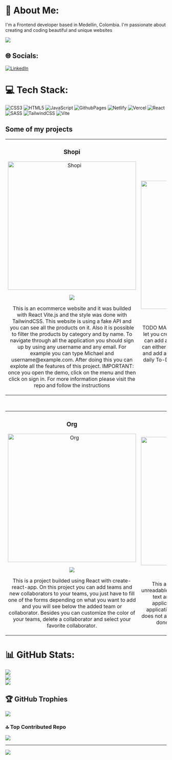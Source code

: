 # 💫 About Me:
I'm a Frontend developer based in Medellin, Colombia. I'm passionate about creating and coding beautiful and unique websites

<img src="https://gcdnb.pbrd.co/images/1WaAqIYmPePP.png?o=1">

## 🌐 Socials:
[![LinkedIn](https://img.shields.io/badge/LinkedIn-%230077B5.svg?logo=linkedin&logoColor=white)](https://www.linkedin.com/in/leonardo-salazar-serna/) 

# 💻 Tech Stack:
![CSS3](https://img.shields.io/badge/css3-%231572B6.svg?style=for-the-badge&logo=css3&logoColor=white) ![HTML5](https://img.shields.io/badge/html5-%23E34F26.svg?style=for-the-badge&logo=html5&logoColor=white) ![JavaScript](https://img.shields.io/badge/javascript-%23323330.svg?style=for-the-badge&logo=javascript&logoColor=%23F7DF1E) ![GithubPages](https://img.shields.io/badge/github%20pages-121013?style=for-the-badge&logo=github&logoColor=white) ![Netlify](https://img.shields.io/badge/netlify-%23000000.svg?style=for-the-badge&logo=netlify&logoColor=#00C7B7) ![Vercel](https://img.shields.io/badge/vercel-%23000000.svg?style=for-the-badge&logo=vercel&logoColor=white) ![React](https://img.shields.io/badge/react-%2320232a.svg?style=for-the-badge&logo=react&logoColor=%2361DAFB) ![SASS](https://img.shields.io/badge/SASS-hotpink.svg?style=for-the-badge&logo=SASS&logoColor=white) ![TailwindCSS](https://img.shields.io/badge/tailwindcss-%2338B2AC.svg?style=for-the-badge&logo=tailwind-css&logoColor=white) ![Vite](https://img.shields.io/badge/vite-%23646CFF.svg?style=for-the-badge&logo=vite&logoColor=white)

## Some of my projects
<div>
<table>
<tr>
<td width="50%">
<h3 align="center">Shopi</h3>
<div align="center">
<a href="https://developerleonardo.github.io/Shopi/" target="_blank"><img src="https://i.imgur.com/zMl7Sg6.png" width="400" alt="Shopi"></a>
<p><a href="https://github.com/developerleonardo/Shopi" target="_blank"><img src="https://img.shields.io/badge/logo-github-00F7FF%3Fgithub%3Dcode?style=plastic&logo=github&logoColor=black&label=Code&labelColor=white&color=%2300F7FF"></a></p>
<p>This is an ecommerce website and it was builded with React Vite.js and the style was done with TailwindCSS. This website is using a fake API and you can see all the products on it. Also it is possible to filter the products by category and by name. To navigate through all the application you should sign up by using any username and any email. For example you can type Michael and username@example.com. After doing this you can explote all the features of this project. IMPORTANT: once you open the demo, click on the menu and then click on sign in. For more information please visit the repo and follow the instructions</p>
</div>      
</td>

<td width="50%">
<h3 align="center">Todo Machine</h3>
<div align="center">
<a href="https://developerleonardo.github.io/curso-react-intro/" target="_blank"><img src="https://i.imgur.com/VGxrhvw.png" width="400" alt="Todo Machine"></a>
<p><a href="https://github.com/developerleonardo/curso-react-intro" target="_blank"><img src="https://img.shields.io/badge/logo-github-00F7FF%3Fgithub%3Dcode?style=plastic&logo=github&logoColor=black&label=Code&labelColor=white&color=%2300F7FF"></a></p>
<p>TODO MACHINE is an app created with React.js that let you create a list of task about your daily life. You can add a new tasks and once you complete it you can either marke it as completed or you can delete it and add a new task. You will only need to write your daily To-Do itinerary and you will not miss anything at the end of the day/month</p>
</div>
  
</table>                                                                                 

<br>

<table>
<tr>  
<td width="50%">
<h3 align="center">Org</h3>
<div align="center">                                       
<a href="https://org-six-chi.vercel.app/" target="_blank"><img src="https://imgur.com/Wa723Ln.png" width="400" alt="Org"></a>
<br>
<p><a href="https://github.com/developerleonardo/org" target="_blank"><img src="https://img.shields.io/badge/logo-github-00F7FF%3Fgithub%3Dcode?style=plastic&logo=github&logoColor=black&label=Code&labelColor=white&color=%2300F7FF"></a></p>
</p>This is a project builded using React with create-react-app.
On this project you can add teams and new collaborators to your teams, you just have to fill one of the forms depending on what you want to add and you will see below the added team or collaborator. Besides you can customize the color of your teams, delete a collaborator and select your favorite collaborator.</p>
</div>   
</td>

<td width="50%">
<h3 align="center">Text encryptor</h3>
<div align="center">
<a href="https://developerleonardo.github.io/encriptador-de-texto/" target="_blank"><img src="https://gcdnb.pbrd.co/images/hjv8Er0iMZGZ.png?o=1" width="400" alt="Text Encryptor"></a>
<p><a href="https://github.com/developerleonardo/encriptador-de-texto" target="_blank"><img src="https://img.shields.io/badge/logo-github-00F7FF%3Fgithub%3Dcode?style=plastic&logo=github&logoColor=black&label=Code&labelColor=white&color=%2300F7FF"></a></p>
<p>This application can encrypt a text making it unreadable. You can send to someone the encrypted text and the other person can use the same application to read the secret message. The application only accepts lower case letters and it does not accept special characters. This project was done using javascript, CSS3 and HTML5</p>
</div>                                                                          
</td>
</table>                                                                                 
</div>

# 📊 GitHub Stats:
![](https://github-readme-stats.vercel.app/api?username=developerleonardo&theme=dark&hide_border=false&include_all_commits=true&count_private=true)<br/>
![](https://github-readme-streak-stats.herokuapp.com/?user=developerleonardo&theme=dark&hide_border=false)<br/>
![](https://github-readme-stats.vercel.app/api/top-langs/?username=developerleonardo&theme=dark&hide_border=false&include_all_commits=true&count_private=true&layout=compact)

## 🏆 GitHub Trophies
![](https://github-profile-trophy.vercel.app/?username=developerleonardo&theme=radical&no-frame=false&no-bg=true&margin-w=4)

### 🔝 Top Contributed Repo
![](https://github-contributor-stats.vercel.app/api?username=developerleonardo&limit=5&theme=dark&combine_all_yearly_contributions=true)

---
[![](https://visitcount.itsvg.in/api?id=developerleonardo&icon=0&color=0)](https://visitcount.itsvg.in)

<!-- Proudly created with GPRM ( https://gprm.itsvg.in ) -->
